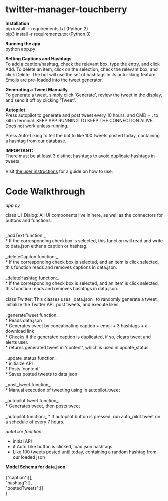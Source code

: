 # twitter-manager-touchberry<br>

**Installation**<br>
pip install -r requirements.txt (Python 2)<br>
pip3 install -r requirements.txt (Python 3)

**Running the app** <br>
python app.py

**Setting Captions and Hashtags**<br>
To add a caption/hashtag, check the relevant box, type the entry, and click Add. To delete an item, click on the selection, check the relevant box, and click Delete. The bot will use the set of hashtags in its auto-liking feature. Emojis are pre-loaded into the tweet generator.

**Generating a Tweet Manually**<br>
To generate a tweet, simply click 'Generate', review the tweet in the display, and send it off by clicking 'Tweet'.

**Autopilot**<br>
Press autopilot to generate and post tweet every 10 hours, and CMD + . to kill in terminal. KEEP APP RUNNING TO KEEP THE CONNECTION ALIVE. Does not work unless running.

Press Auto-Liking to tell the bot to like 100 tweets posted today, containing a hashtag from our database.

**IMPORTANT:**<br>
There must be at least 3 distinct hashtags to avoid duplicate hashtags in tweets.

Visit <a href="https://docs.google.com/document/d/1pDtGN6FB9lRU6e_WI2-DlwFCBg4rOWROhXiDPJgEu6U/edit?usp=sharing">the user instructions</a> for a guide on how to use.

# Code Walkthrough <br>

_app.py_<br>

class UI_Dialog: All UI components live in here, as well as the connectors for buttons and functions.
<br>

<br>
_addText function:_<br>
* If the corresponding checkbox is selected, this function will read and write to data.json either a caption or hashtag.<br>

<br>
_deleteCapiton function:_<br>
* If the corresponding check box is selected, and an item is click selected, this function reads and removes captions in data.json.<br>

<br>
_deleteHashtag function:_<br>
* If the corresponding check box is selected, and an item is click selected, this function reads and removes hashtags in data.json.<br>

<br>
class Twitter: This classes uses _data.json_ to randomly generate a tweet, initialize the Twitter API, post tweets, and execute likes.<br>

<br>
_generateTweet function:_<br>
* Reads data.json<br>
* Generates tweet by concatinating caption + emoji + 3 hashtags + a download link<br>
* Checks if the generated caption is duplicated, if so, clears tweet and alerts user.<br>
* returns generated tweet in 'content', which is used in update_status.<br>

<br>
_update_status function_<br>
* initialze API<br>
* Posts 'content'<br>
* Saves posted tweets to data.json <br>

<br>
_post_tweet function_<br>
* Manual execution of tweeting using in autopilot_tweet<br>

<br>
_autopilot tweet function_ <br>
* Generates tweet, then posts tweet<br>

<br>
_autopilot function:_
* If autopilot button is pressed, run auto_pilot tweet on a schedule of every 7 hours.<br>

_autoLike function:_
* initial API<br>
* if Auto Like button is clicked, load json hashtags<br>
* Like 100 tweets posted until today, containing a random hashtag from our loaded json<br>

**Model Schema for data.json**<br>
<br>
{"caption":[],<br>
 "hashtag":[],<br>
 "postedTweets":[]<br>
}
